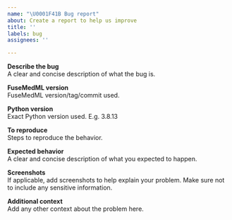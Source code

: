 ```yaml
---
name: "\U0001F41B Bug report"
about: Create a report to help us improve
title: ''
labels: bug
assignees: ''

---
```


**Describe the bug**\
A clear and concise description of what the bug is.

**FuseMedML version**\
FuseMedML version/tag/commit used.

**Python version**\
Exact Python version used. E.g. 3.8.13

**To reproduce**\
Steps to reproduce the behavior.

**Expected behavior**\
A clear and concise description of what you expected to happen.

**Screenshots**\
If applicable, add screenshots to help explain your problem.
Make sure not to include any sensitive information.

**Additional context**\
Add any other context about the problem here.
